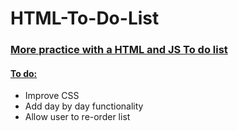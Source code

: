 <h1> HTML-To-Do-List </h1>
<h3> <ins> More practice with a HTML and JS To do list </ins> </h3>
<h4> <ins>To do:</ins> </h4>
<ul>
  <li> Improve CSS </li>
  <li> Add day by day functionality </li>
  <li> Allow user to re-order list </li>
</ul>

